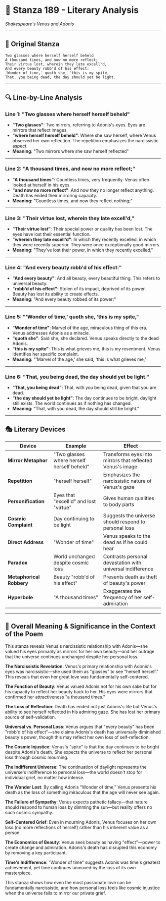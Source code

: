 # 🌹 Stanza 189 - Literary Analysis
*Shakespeare's Venus and Adonis*

---

## 📖 Original Stanza
```
Two glasses where herself herself beheld   
A thousand times, and now no more reflect;
Their virtue lost, wherein they late excell'd,
And every beauty robb'd of his effect:     
'Wonder of time,' quoth she, 'this is my spite,
That, you being dead, the day should yet be light.
```

---

## 🔍 Line-by-Line Analysis

### Line 1: "Two glasses where herself herself beheld"
*   **"Two glasses"**: Two mirrors, referring to Adonis's eyes. Eyes are mirrors that reflect images.
*   **"where herself herself beheld"**: Where she saw herself, where Venus observed her own reflection. The repetition emphasizes the narcissistic aspect.
*   **Meaning:** "Two mirrors where she saw herself reflected"

---

### Line 2: "A thousand times, and now no more reflect;"
*   **"A thousand times"**: Countless times, very frequently. Venus often looked at herself in his eyes.
*   **"and now no more reflect"**: And now they no longer reflect anything. Death has ended their mirroring capacity.
*   **Meaning:** "Countless times, and now they reflect nothing;"

---

### Line 3: "Their virtue lost, wherein they late excell'd,"
*   **"Their virtue lost"**: Their special power or quality has been lost. The eyes have lost their essential function.
*   **"wherein they late excell'd"**: In which they recently excelled, in which they were recently superior. They were once exceptionally good mirrors.
*   **Meaning:** "They've lost their power, in which they recently excelled,"

---

### Line 4: "And every beauty robb'd of his effect:"
*   **"And every beauty"**: And all beauty, every beautiful thing. This refers to universal beauty.
*   **"robb'd of his effect"**: Stolen of its impact, deprived of its power. Beauty has lost its ability to create effects.
*   **Meaning:** "And every beauty robbed of its power:"

---

### Line 5: "'Wonder of time,' quoth she, 'this is my spite,"
*   **"Wonder of time"**: Marvel of the age, miraculous thing of this era. Venus addresses Adonis as a miracle.
*   **"quoth she"**: Said she, she declared. Venus speaks directly to the dead Adonis.
*   **"this is my spite"**: This is what grieves me, this is my resentment. Venus identifies her specific complaint.
*   **Meaning:** "'Marvel of the age,' she said, 'this is what grieves me,"

---

### Line 6: "That, you being dead, the day should yet be light."
*   **"That, you being dead"**: That, with you being dead, given that you are dead.
*   **"the day should yet be light"**: The day continues to be bright, daylight still exists. The world continues as if nothing has changed.
*   **Meaning:** "That, with you dead, the day should still be bright."

---

## 🎭 Literary Devices

| Device | Example | Effect |
|--------|---------|--------|
| **Mirror Metaphor** | "Two glasses where herself herself beheld" | Transforms eyes into mirrors that reflected Venus's image |
| **Repetition** | "herself herself" | Emphasizes the narcissistic nature of Venus's gaze |
| **Personification** | Eyes that "excell'd" and lost "virtue" | Gives human qualities to body parts |
| **Cosmic Complaint** | Day continuing to be light | Suggests the universe should respond to personal loss |
| **Direct Address** | "Wonder of time" | Venus speaks to the dead as if he could hear |
| **Paradox** | World unchanged despite cosmic loss | Contrasts personal devastation with universal indifference |
| **Metaphorical Robbery** | Beauty "robb'd of his effect" | Presents death as theft of beauty's power |
| **Hyperbole** | "A thousand times" | Exaggerates the frequency of her self-admiration |

---

## 🎯 Overall Meaning & Significance in the Context of the Poem

This stanza reveals Venus's narcissistic relationship with Adonis—she valued his eyes primarily as mirrors for her own beauty—and her outrage that the universe continues unchanged despite her personal loss.

**The Narcissistic Revelation**: Venus's primary relationship with Adonis's eyes was narcissistic—she used them as "glasses" to see "herself herself." This reveals that even her great love was fundamentally self-centered.

**The Function of Beauty**: Venus valued Adonis not for his own sake but for his capacity to reflect her beauty back to her. His eyes were mirrors that confirmed her attractiveness "a thousand times."

**The Loss of Reflection**: Death has ended not just Adonis's life but Venus's ability to see herself reflected in his admiring gaze. She has lost her primary source of self-validation.

**Universal vs. Personal Loss**: Venus argues that "every beauty" has been "robb'd of his effect"—she claims Adonis's death has universally diminished beauty's power, though this may reflect her own loss of self-reflection.

**The Cosmic Injustice**: Venus's "spite" is that the day continues to be bright despite Adonis's death. She expects the universe to reflect her personal loss through cosmic mourning.

**The Indifferent Universe**: The continuation of daylight represents the universe's indifference to personal loss—the world doesn't stop for individual grief, no matter how intense.

**The Wonder Lost**: By calling Adonis "Wonder of time," Venus presents his death as the loss of something miraculous that the age will never see again.

**The Failure of Sympathy**: Venus expects pathetic fallacy—that nature should respond to human loss by dimming the sun—but reality offers no such cosmic sympathy.

**Self-Centered Grief**: Even in mourning Adonis, Venus focuses on her own loss (no more reflections of herself) rather than his inherent value as a person.

**The Economics of Beauty**: Venus sees beauty as having "effect"—power to create change and admiration. Adonis's death has disrupted this economy by removing a key participant.

**Time's Indifference**: "Wonder of time" suggests Adonis was time's greatest achievement, yet time continues unmoved by the loss of its own masterpiece.

This stanza shows how even the most passionate love can be fundamentally narcissistic, and how personal loss feels like cosmic injustice when the universe fails to mirror our private grief.


